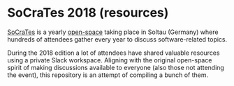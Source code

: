 # SoCraTes 2018 (resources)

[SoCraTes](https://socrates-conference.de/) is a yearly [open-space](http://openspaceworld.org/wp2/) taking place in Soltau (Germany) where hundreds of attendees gather every year to discuss software-related topics.

During the 2018 edition a lot of attendees have shared valuable resources using a private Slack workspace. Aligning with the original open-space spirit of making discussions available to everyone (also those not attending the event), this repository is an attempt of compiling a bunch of them.